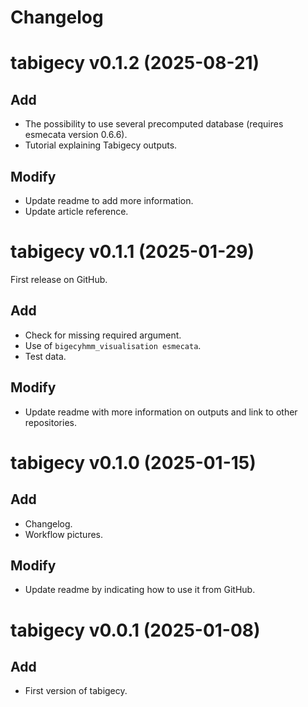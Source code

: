 # Changelog

# tabigecy v0.1.2 (2025-08-21)

## Add

* The possibility to use several precomputed database (requires esmecata version 0.6.6).
* Tutorial explaining Tabigecy outputs.

## Modify

* Update readme to add more information.
* Update article reference.

# tabigecy v0.1.1 (2025-01-29)

First release on GitHub.

## Add

* Check for missing required argument.
* Use of `bigecyhmm_visualisation esmecata`.
* Test data.

## Modify

* Update readme with more information on outputs and link to other repositories.

# tabigecy v0.1.0 (2025-01-15)

## Add

* Changelog.
* Workflow pictures.

## Modify

* Update readme by indicating how to use it from GitHub.

# tabigecy v0.0.1 (2025-01-08)

## Add

* First version of tabigecy.